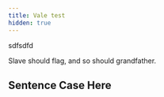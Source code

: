 ```yaml
---
title: Vale test
hidden: true
---
```

sdfsdfd

Slave should flag, and so should grandfather.

## Sentence Case Here


